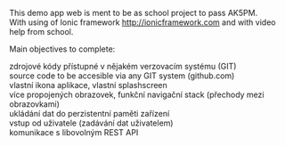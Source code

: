 This demo app web is ment to be as school project to pass AK5PM. <br />
With using of Ionic framework http://ionicframework.com and with video help from school.

Main objectives to complete:

zdrojové kódy přístupné v nějakém verzovacím systému (GIT)                       <br />
source code to be accesible via any GIT system (github.com)                      <br />
vlastní ikona aplikace, vlastní splashscreen                                     <br />
více propojených obrazovek, funkční navigační stack (přechody mezi obrazovkami)  <br />
ukládání dat do perzistentní paměti zařízení                                     <br />
vstup od uživatele (zadávání dat uživatelem)                                     <br /> 
komunikace s libovolným REST API                                                 <br />


